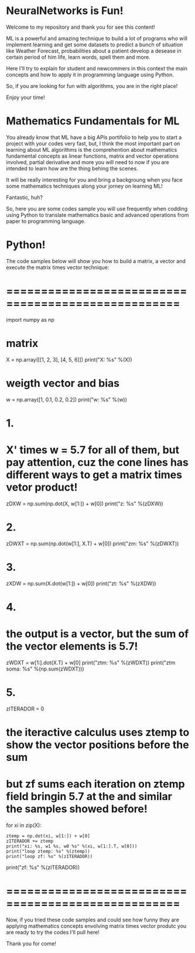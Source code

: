 # NeuralNetworks is Fun!

Welcome to my repository and thank you for see this content!

ML is a powerful and amazing technique to build a lot of programs who will implement learning and get some datasets to predict a bunch of situation
like Weather Forecast, probabilities about a patient develop a desease in certain period of him life, learn words, spell them and more.

Here I'll try to explain for student and newcommers in this context the main concepts and how to apply it in programming language using Python.

So, if you are looking for fun with algorithms, you are in the right place!

Enjoy your time!

# Mathematics Fundamentals for ML

You already know that ML have a big APIs portifolio to help you to start a project with your codes very fast, but, I think the most important part on learning about ML algorithms is the comprehention about mathematics fundamental concepts as linear functions, matrix and vector operations involved, partial derivative and more you will need to now if you are intended to learn how are the thing behing the scenes.

It will be really interesting for you and bring a backgroung when you face some mathematics techniques along your jorney on learning ML!

Fantastic, huh?

So, here you are some codes sample you will use frequently when codding using Python to translate mathematics basic and advanced operations from paper to programming language.

# Python!

The code samples below will show you how to build a matrix, a vector and execute the matrix times vector technique:

# ===================================================
import numpy as np



# matrix
X = np.array([[1, 2, 3], [4, 5, 6]])
print("X: %s" %(X))

# weigth vector and bias
w = np.array([1, 0.1, 0.2, 0.2])
print("w: %s" %(w))

# 1.
# X' times w = 5.7 for all of them, but pay attention, cuz the cone lines has different ways to get a matrix times vetor product!
zDXW = np.sum(np.dot(X, w[1:]) + w[0]) 
print("z: %s" %(zDXW))

# 2.
zDWXT = np.sum(np.dot(w[1:], X.T) + w[0]) 
print("zm: %s" %(zDWXT))

# 3.
zXDW =  np.sum(X.dot(w[1:]) + w[0]) 
print("zt: %s" %(zXDW))

# 4.
# the output is a vector, but the sum of the vector elements is 5.7!
zWDXT =  w[1:].dot(X.T) + w[0] 
print("ztm: %s" %(zWDXT))
print("ztm soma: %s" %(np.sum(zWDXT)))

# 5.
zITERADOR = 0

# the iteractive calculus uses ztemp to show the vector positions before the sum
# but zf sums each iteration on ztemp field bringin 5.7 at the and similar the samples showed before!
for xi in zip(X):
    
    ztemp = np.dot(xi, w[1:]) + w[0]
    zITERADOR += ztemp
    print("xi: %s, w1 %s, w0 %s" %(xi, w[1:].T, w[0]))
    print("loop ztemp: %s" %(ztemp))
    print("loop zf: %s" %(zITERADOR))

print("zf: %s" %(zITERADOR))

# ===================================================

Now, if you tried these code samples and could see how funny they are applying mathematics concepts envolving matrix times vector produtc you are ready to try the codes I'll pull here!

Thank you for come!

